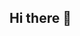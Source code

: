 ## Hi there 👋

<!--
**vickydask/vickydask** is a ✨ _special_ ✨ repository because its `README.md` (this file) appears on your GitHub profile.

- 🌱 I’m currently learning how Git and Github works so that my skills regarding software development and collaboration ar eenriched.
